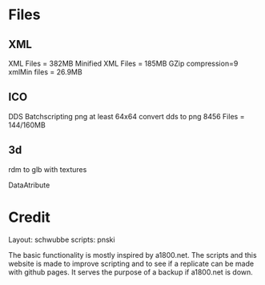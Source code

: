 # Files

## XML

XML Files = 382MB
Minified XML Files = 185MB
GZip compression=9 xmlMin files = 26.9MB

## ICO

DDS
Batchscripting png at least 64x64 convert dds to png
8456 Files = 144/160MB

## 3d

rdm to glb with textures

DataAtribute

# Credit

Layout: schwubbe
scripts: pnski

The basic functionality is mostly inspired by a1800.net. The scripts and this website is made to improve scripting and to see if a replicate can be made with github pages. It serves the purpose of a backup if a1800.net is down.